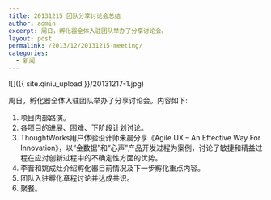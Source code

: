 ```yaml
---
title: 20131215 团队分享讨论会总结
author: admin
excerpt: 周日，孵化器全体入驻团队举办了分享讨论会。
layout: post
permalink: /2013/12/20131215-meeting/
categories:
  - 新闻
---
```


![]({{ site.qiniu_upload }}/20131217-1.jpg)

周日，孵化器全体入驻团队举办了分享讨论会。内容如下: 

  1. 项目内部路演。
  2. 各项目的进展、困难、下阶段计划讨论。
  3. ThoughtWorks用户体验设计师朱晨分享《Agile UX &#8211; An Effective Way For Innovation》，以“金数据”和“心声”产品开发过程为案例，讨论了敏捷和精益过程在应对创新过程中的不确定性方面的优势。
  4. 李晋和姚成灶介绍孵化器目前情况及下一步孵化重点内容。
  5. 团队入驻孵化章程讨论并达成共识。
  6. 聚餐。

